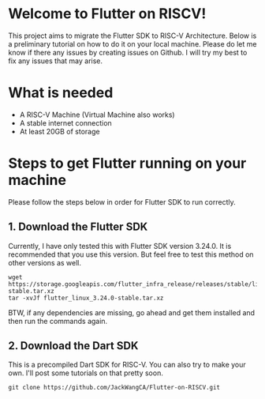 # Welcome to Flutter on RISCV!

This project aims to migrate the Flutter SDK to RISC-V Architecture. Below is a preliminary tutorial on how to do it on your local machine. Please do let me know if there any issues by creating issues on Github. I will try my best to fix any issues that may arise. 

# What is needed

 - A RISC-V Machine (Virtual Machine also works)
 - A stable internet connection
 - At least 20GB of storage



# Steps to get Flutter running on your machine

Please follow the steps below in order for Flutter SDK to run correctly.

## 1. Download the Flutter SDK

Currently, I have only tested this with Flutter SDK version 3.24.0. It is recommended that you use this version. But feel free to test this method on other versions as well.

    wget https://storage.googleapis.com/flutter_infra_release/releases/stable/linux/flutter_linux_3.24.0-stable.tar.xz
    tar -xvJf flutter_linux_3.24.0-stable.tar.xz
BTW, if any dependencies are missing, go ahead and get them installed and then run the commands again.

## 2. Download the Dart SDK

This is a precompiled Dart SDK for RISC-V. You can also try to make your own. I'll post some tutorials on that pretty soon.

    git clone https://github.com/JackWangCA/Flutter-on-RISCV.git
